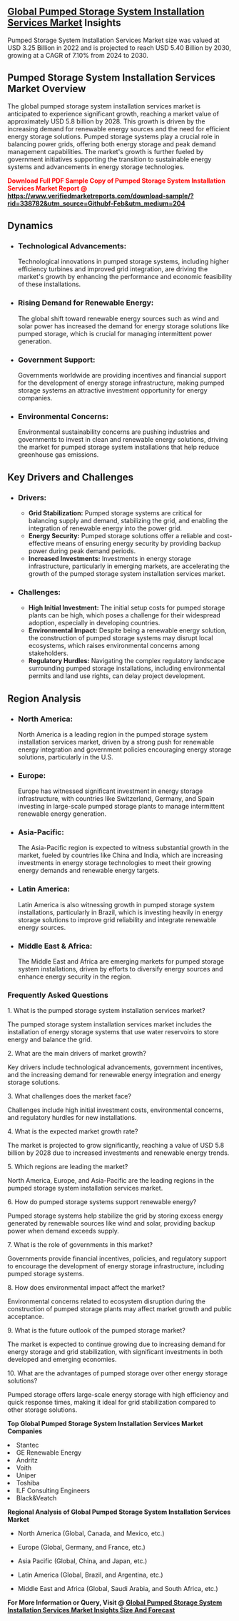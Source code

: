 <h2><a href="https://www.verifiedmarketreports.com/download-sample/?rid=338782&amp;utm_source=Githubf&amp;utm_medium=204" target="_blank">Global Pumped Storage System Installation Services Market</a> Insights</h2><p>Pumped Storage System Installation Services Market size was valued at USD 3.25 Billion in 2022 and is projected to reach USD 5.40 Billion by 2030, growing at a CAGR of 7.10% from 2024 to 2030.</p><p> <h2>Pumped Storage System Installation Services Market Overview</h2> <p>The global pumped storage system installation services market is anticipated to experience significant growth, reaching a market value of approximately USD 5.8 billion by 2028. This growth is driven by the increasing demand for renewable energy sources and the need for efficient energy storage solutions. Pumped storage systems play a crucial role in balancing power grids, offering both energy storage and peak demand management capabilities. The market's growth is further fueled by government initiatives supporting the transition to sustainable energy systems and advancements in energy storage technologies.</p> <p><strong><p><span class=""><span style="color: #ff0000;"><strong>Download Full PDF Sample Copy of Pumped Storage System Installation Services Market Report</strong> @ </span><a href="https://www.verifiedmarketreports.com/download-sample/?rid=338782&amp;utm_source=Githubf-Feb&amp;utm_medium=204" target="_blank">https://www.verifiedmarketreports.com/download-sample/?rid=338782&amp;utm_source=Githubf-Feb&amp;utm_medium=204</a></span></p></strong></p> <h2>Dynamics</h2> <ul> <li><h3>Technological Advancements:</h3> Technological innovations in pumped storage systems, including higher efficiency turbines and improved grid integration, are driving the market's growth by enhancing the performance and economic feasibility of these installations.</li> <li><h3>Rising Demand for Renewable Energy:</h3> The global shift toward renewable energy sources such as wind and solar power has increased the demand for energy storage solutions like pumped storage, which is crucial for managing intermittent power generation.</li> <li><h3>Government Support:</h3> Governments worldwide are providing incentives and financial support for the development of energy storage infrastructure, making pumped storage systems an attractive investment opportunity for energy companies.</li> <li><h3>Environmental Concerns:</h3> Environmental sustainability concerns are pushing industries and governments to invest in clean and renewable energy solutions, driving the market for pumped storage system installations that help reduce greenhouse gas emissions.</li> </ul> <h2>Key Drivers and Challenges</h2> <ul> <li><h3>Drivers:</h3> <ul> <li><strong>Grid Stabilization:</strong> Pumped storage systems are critical for balancing supply and demand, stabilizing the grid, and enabling the integration of renewable energy into the power grid.</li> <li><strong>Energy Security:</strong> Pumped storage solutions offer a reliable and cost-effective means of ensuring energy security by providing backup power during peak demand periods.</li> <li><strong>Increased Investments:</strong> Investments in energy storage infrastructure, particularly in emerging markets, are accelerating the growth of the pumped storage system installation services market.</li> </ul> </li> <li><h3>Challenges:</h3> <ul> <li><strong>High Initial Investment:</strong> The initial setup costs for pumped storage plants can be high, which poses a challenge for their widespread adoption, especially in developing countries.</li> <li><strong>Environmental Impact:</strong> Despite being a renewable energy solution, the construction of pumped storage systems may disrupt local ecosystems, which raises environmental concerns among stakeholders.</li> <li><strong>Regulatory Hurdles:</strong> Navigating the complex regulatory landscape surrounding pumped storage installations, including environmental permits and land use rights, can delay project development.</li> </ul> </li> </ul> <h2>Region Analysis</h2> <ul> <li><h3>North America:</h3> North America is a leading region in the pumped storage system installation services market, driven by a strong push for renewable energy integration and government policies encouraging energy storage solutions, particularly in the U.S.</li> <li><h3>Europe:</h3> Europe has witnessed significant investment in energy storage infrastructure, with countries like Switzerland, Germany, and Spain investing in large-scale pumped storage plants to manage intermittent renewable energy generation.</li> <li><h3>Asia-Pacific:</h3> The Asia-Pacific region is expected to witness substantial growth in the market, fueled by countries like China and India, which are increasing investments in energy storage technologies to meet their growing energy demands and renewable energy targets.</li> <li><h3>Latin America:</h3> Latin America is also witnessing growth in pumped storage system installations, particularly in Brazil, which is investing heavily in energy storage solutions to improve grid reliability and integrate renewable energy sources.</li> <li><h3>Middle East & Africa:</h3> The Middle East and Africa are emerging markets for pumped storage system installations, driven by efforts to diversify energy sources and enhance energy security in the region.</li> </ul> <h3>Frequently Asked Questions</h3> <p>1. What is the pumped storage system installation services market?</p> <p>The pumped storage system installation services market includes the installation of energy storage systems that use water reservoirs to store energy and balance the grid.</p> <p>2. What are the main drivers of market growth?</p> <p>Key drivers include technological advancements, government incentives, and the increasing demand for renewable energy integration and energy storage solutions.</p> <p>3. What challenges does the market face?</p> <p>Challenges include high initial investment costs, environmental concerns, and regulatory hurdles for new installations.</p> <p>4. What is the expected market growth rate?</p> <p>The market is projected to grow significantly, reaching a value of USD 5.8 billion by 2028 due to increased investments and renewable energy trends.</p> <p>5. Which regions are leading the market?</p> <p>North America, Europe, and Asia-Pacific are the leading regions in the pumped storage system installation services market.</p> <p>6. How do pumped storage systems support renewable energy?</p> <p>Pumped storage systems help stabilize the grid by storing excess energy generated by renewable sources like wind and solar, providing backup power when demand exceeds supply.</p> <p>7. What is the role of governments in this market?</p> <p>Governments provide financial incentives, policies, and regulatory support to encourage the development of energy storage infrastructure, including pumped storage systems.</p> <p>8. How does environmental impact affect the market?</p> <p>Environmental concerns related to ecosystem disruption during the construction of pumped storage plants may affect market growth and public acceptance.</p> <p>9. What is the future outlook of the pumped storage market?</p> <p>The market is expected to continue growing due to increasing demand for energy storage and grid stabilization, with significant investments in both developed and emerging economies.</p> <p>10. What are the advantages of pumped storage over other energy storage solutions?</p> <p>Pumped storage offers large-scale energy storage with high efficiency and quick response times, making it ideal for grid stabilization compared to other storage solutions.</p> </p><p><strong>Top Global Pumped Storage System Installation Services Market Companies</strong></p><div data-test-id=""><p><li>Stantec</li><li> GE Renewable Energy</li><li> Andritz</li><li> Voith</li><li> Uniper</li><li> Toshiba</li><li> ILF Consulting Engineers</li><li> Black&Veatch</li></p><div><strong>Regional Analysis of&nbsp;Global Pumped Storage System Installation Services Market</strong></div><ul><li dir="ltr"><p dir="ltr">North America&nbsp;(Global, Canada, and Mexico, etc.)</p></li><li dir="ltr"><p dir="ltr">Europe (Global, Germany, and France, etc.)</p></li><li dir="ltr"><p dir="ltr">Asia Pacific&nbsp;(Global, China, and Japan, etc.)</p></li><li dir="ltr"><p dir="ltr">Latin America&nbsp;(Global, Brazil, and Argentina, etc.)</p></li><li dir="ltr">Middle East and Africa&nbsp;(Global, Saudi Arabia, and South Africa, etc.)</li></ul><p><strong>For More Information or Query, Visit @&nbsp;</strong><strong><a href="https://www.verifiedmarketreports.com/product/pumped-storage-system-installation-services-market/?utm_source=Githubf&amp;utm_medium=204" target="_blank">Global Pumped Storage System Installation Services Market Insights Size And Forecast</a></strong></p></div>
